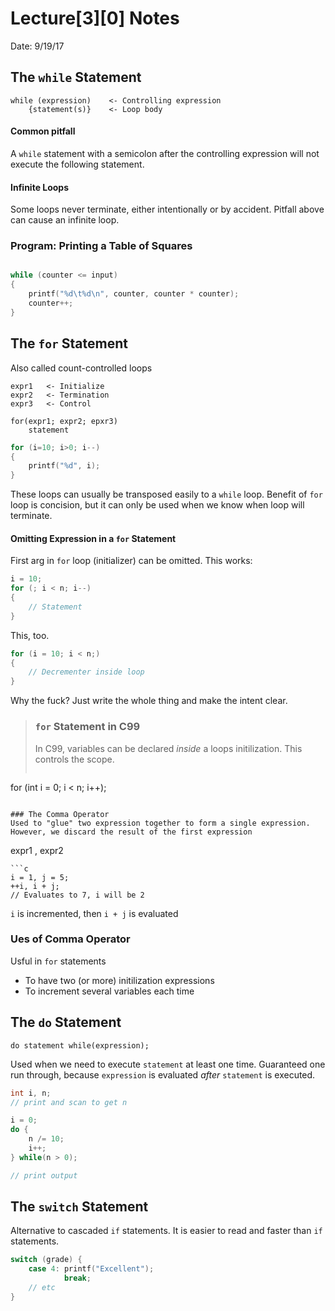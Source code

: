 # Lecture[3][0] Notes
Date: 9/19/17

## The `while` Statement
```
while (expression)    <- Controlling expression
    {statement(s)}    <- Loop body
```

#### Common pitfall
A `while` statement with a semicolon after the controlling expression will not execute the following statement.

#### Infinite Loops
Some loops never terminate, either intentionally or by accident. Pitfall above can cause an infinite loop.


### Program: Printing a Table of Squares

```c

while (counter <= input)
{
    printf("%d\t%d\n", counter, counter * counter);
    counter++;
}
```

## The `for` Statement
Also called count-controlled loops

```
expr1   <- Initialize
expr2   <- Termination
expr3   <- Control

for(expr1; expr2; epxr3)
    statement
```
```c
for (i=10; i>0; i--)
{
    printf("%d", i);
}

```

These loops can usually be transposed easily to a `while` loop. Benefit of `for` loop is concision, but it can only be used when we know when loop will terminate.

#### Omitting Expression in a `for` Statement
First arg in `for` loop (initializer) can be omitted. This works:
```c
i = 10;
for (; i < n; i--)
{
    // Statement
}

```
This, too.
```c
for (i = 10; i < n;)
{
    // Decrementer inside loop
}
```
Why the fuck? Just write the whole thing and make the intent clear.

> ### `for` Statement in C99
> In C99, variables can be declared _inside_ a loops initilization. This controls the scope.
>```c
for (int i = 0; i < n; i++);
```

### The Comma Operator
Used to "glue" two expression together to form a single expression. However, we discard the result of the first expression
```
expr1 , expr2
```
```c
i = 1, j = 5;
++i, i + j;
// Evaluates to 7, i will be 2
```
`i` is incremented, then `i + j` is evaluated

### Ues of Comma Operator
Usful in `for` statements
- To have two (or more) initilization expressions
- To increment several variables each time

## The `do` Statement
```
do statement while(expression);
```
Used when we need to execute `statement` at least one time. Guaranteed one run through, because `expression` is evaluated _after_ `statement` is executed.

```c
int i, n;
// print and scan to get n

i = 0;
do {
    n /= 10;
    i++;
} while(n > 0);

// print output
```

## The `switch` Statement
Alternative to cascaded `if` statements. It is easier to read and faster than `if` statements.

```c
switch (grade) {
    case 4: printf("Excellent");
            break;
    // etc
}
```
